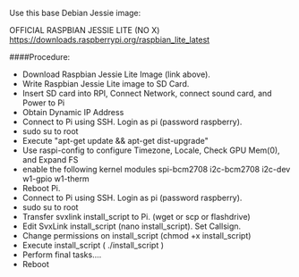 Use this base Debian Jessie image:

OFFICIAL RASPBIAN JESSIE LITE (NO X)
https://downloads.raspberrypi.org/raspbian_lite_latest

####Procedure:
- Download Raspbian Jessie Lite Image (link above).
- Write Raspbian Jessie Lite image to SD Card.
- Insert SD card into RPI, Connect Network, connect sound card, and Power to Pi
- Obtain Dynamic IP Address
- Connect to Pi using SSH.  Login as pi (password raspberry).
- sudo su to root
- Execute "apt-get update && apt-get dist-upgrade"
- Use raspi-config to configure Timezone, Locale, Check GPU Mem(0), and Expand FS
- enable the following kernel modules spi-bcm2708 i2c-bcm2708 i2c-dev w1-gpio w1-therm
- Reboot Pi.
- Connect to Pi using SSH.  Login as pi (password raspberry).
- sudo su to root
- Transfer svxlink install_script to Pi.  (wget or scp or flashdrive)
- Edit SvxLink install_script (nano install_script).   Set Callsign.
- Change permissions on install_script (chmod +x install_script)
- Execute install_script ( ./install_script )
- Perform final tasks.... 
- Reboot

